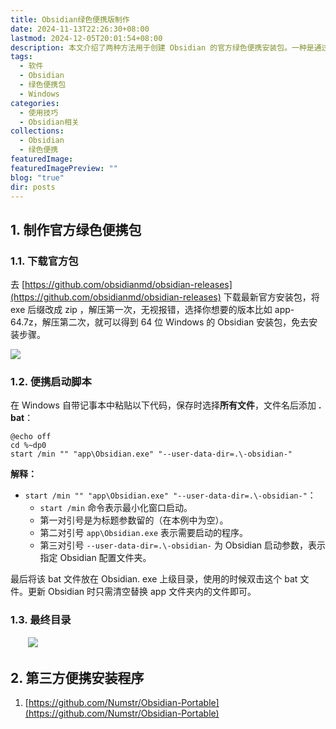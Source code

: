 ```yaml
---
title: Obsidian绿色便携版制作
date: 2024-11-13T22:26:30+08:00
lastmod: 2024-12-05T20:01:54+08:00
description: 本文介绍了两种方法用于创建 Obsidian 的官方绿色便携安装包。一种是通过修改官方安装包及创建启动脚本，另一种是使用第三方工具实现便携。这两种方法都适用于希望在不同设备上轻松携带和使用的用户。
tags:
  - 软件
  - Obsidian
  - 绿色便携包
  - Windows
categories:
  - 使用技巧
  - Obsidian相关
collections:
  - Obsidian
  - 绿色便携
featuredImage: 
featuredImagePreview: ""
blog: "true"
dir: posts
---
```


## 1. 制作官方绿色便携包

### 1.1. 下载官方包

去 [https://github.com/obsidianmd/obsidian-releases](https://github.com/obsidianmd/obsidian-releases) 下载最新官方安装包，将 exe 后缀改成 zip ，解压第一次，无视报错，选择你想要的版本比如 app-64.7z，解压第二次，就可以得到 64 位 Windows 的 Obsidian 安装包，免去安装步骤。

![](attachments/9e0e4249c014a7a18077eaee7daaf21d66fa45c8.png)

### 1.2. 便携启动脚本

在 Windows 自带记事本中粘贴以下代码，保存时选择**所有文件**，文件名后添加 **. bat**：
```shell
@echo off
cd %~dp0
start /min "" "app\Obsidian.exe" "--user-data-dir=.\-obsidian-"
```

**解释：**
+ `start /min "" "app\Obsidian.exe" "--user-data-dir=.\-obsidian-"`：
    + `start /min` 命令表示最小化窗口启动。
    + 第一对引号是为标题参数留的（在本例中为空）。
    + 第二对引号 `app\Obsidian.exe` 表示需要启动的程序。
    + 第三对引号 `--user-data-dir=.\-obsidian-` 为 Obsidian 启动参数，表示指定 Obsidian 配置文件夹。‌

最后将该 bat 文件放在 Obsidian. exe 上级目录，使用的时候双击这个 bat 文件。更新 Obsidian 时只需清空替换 app 文件夹内的文件即可。

### 1.3. 最终目录

‌‌‌‌　　![](attachments/29d4295436a1c776881f45002af5fe0c_MD5.png)

## 2. 第三方便携安装程序

1. [https://github.com/Numstr/Obsidian-Portable](https://github.com/Numstr/Obsidian-Portable)
